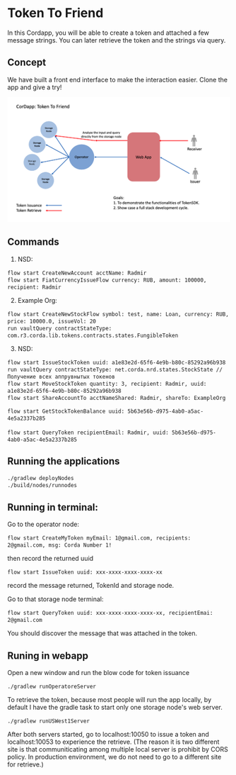 # Token To Friend
In this Cordapp, you will be able to create a token and attached a few message strings. You can later retrieve the token and the strings via query. 

## Concept
We have built a front end interface to make the interaction easier. Clone the app and give a try! 
<p align="center">
  <img src="./diagram.png" alt="Corda" width="600">
</p>

## Commands
1. NSD:
 ```
flow start CreateNewAccount acctName: Radmir
flow start FiatCurrencyIssueFlow currency: RUB, amount: 100000, recipient: Radmir
 ```
2. Example Org:
 ```
flow start CreateNewStockFlow symbol: test, name: Loan, currency: RUB, price: 10000.0, issueVol: 20
run vaultQuery contractStateType: com.r3.corda.lib.tokens.contracts.states.FungibleToken
 ```
3. NSD:
 ```
flow start IssueStockToken uuid: a1e83e2d-65f6-4e9b-b80c-85292a96b938
run vaultQuery contractStateType: net.corda.nrd.states.StockState // Получение всех аппрувнытых токенов
flow start MoveStockToken quantity: 3, recipient: Radmir, uuid: a1e83e2d-65f6-4e9b-b80c-85292a96b938
flow start ShareAccountTo acctNameShared: Radmir, shareTo: ExampleOrg
 ```
```
flow start GetStockTokenBalance uuid: 5b63e56b-d975-4ab0-a5ac-4e5a2337b285

flow start QueryToken recipientEmail: Radmir, uuid: 5b63e56b-d975-4ab0-a5ac-4e5a2337b285
``` 

 ## Running the applications 
 ```
 ./gradlew deployNodes
 ./build/nodes/runnodes
 ```
 
 ## Running in terminal: 
 Go to the operator node: 
 ```
 flow start CreateMyToken myEmail: 1@gmail.com, recipients: 2@gmail.com, msg: Corda Number 1! 

 ```
 then record the returned uuid
 ```
 flow start IssueToken uuid: xxx-xxxx-xxxx-xxxx-xx
 ```
 record the message returned, TokenId and storage node.
 
 Go to that storage node terminal: 
 ```
 flow start QueryToken uuid: xxx-xxxx-xxxx-xxxx-xx, recipientEmai: 2@gmail.com
 ```
 
You should discover the message that was attached in the token. 

## Runing in webapp
Open a new window and run the blow code for token issuance
```
./gradlew runOperatoreServer
```
To retrieve the token, because most people will run the app locally, by default I have the gradle task to start only one storage node's web server. 
```
./gradlew runUSWest1Server
```
After both servers started, go to localhost:10050 to issue a token and localhost:10053 to experience the retrieve. (The reason it is two different site is that communiticating among multiple local server is prohibit by CORS policy. In production environment, we do not need to go to a different site for retrieve.)





